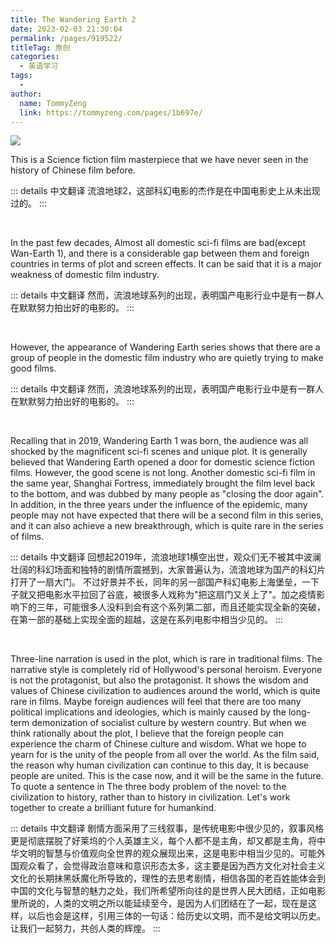 ```yaml
---
title: The Wandering Earth 2
date: 2023-02-03 21:30:04
permalink: /pages/919522/
titleTag: 原创
categories:
  - 英语学习
tags:
  - 
author: 
  name: TommyZeng
  link: https://tommyzeng.com/pages/1b697e/
---
```


![](https://gcore.jsdelivr.net/gh/TommyZeng777/picgo/img/202302032139491.jpg)

<!-- more -->

This is a Science fiction film masterpiece that we have never seen in the history of Chinese film before.


::: details 中文翻译
流浪地球2，这部科幻电影的杰作是在中国电影史上从未出现过的。
:::

<br>

In the past few decades, Almost all domestic sci-fi films are bad(except Wan-Earth 1), and there is a considerable gap between them and foreign countries in terms of plot and screen effects. It can be said that it is a major weakness of domestic film industry.



::: details 中文翻译
然而，流浪地球系列的出现，表明国产电影行业中是有一群人在默默努力拍出好的电影的。
:::

<br>

However, the appearance of Wandering Earth series shows that there are a group of people in the domestic film industry who are quietly trying to make good films.

::: details 中文翻译
然而，流浪地球系列的出现，表明国产电影行业中是有一群人在默默努力拍出好的电影的。
:::

<br>



Recalling that in 2019, Wandering Earth 1 was born, the audience was all shocked by the magnificent sci-fi scenes and unique plot. It is generally believed that Wandering Earth opened a door for domestic science fiction films. However, the good scene is not long. Another domestic sci-fi film in the same year, Shanghai Fortress, immediately brought the film level back to the bottom, and was dubbed by many people as "closing the door again". In addition, in the three years under the influence of the epidemic, many people may not have expected that there will be a second film in this series, and it can also achieve a new breakthrough, which is quite rare in the series of films.

::: details 中文翻译
回想起2019年，流浪地球1横空出世，观众们无不被其中波澜壮阔的科幻场面和独特的剧情所震撼到，大家普遍认为，流浪地球为国产的科幻片打开了一扇大门。
不过好景并不长，同年的另一部国产科幻电影上海堡垒，一下子就又把电影水平拉回了谷底，被很多人戏称为"把这扇门又关上了"。加之疫情影响下的三年，可能很多人没料到会有这个系列第二部，而且还能实现全新的突破，在第一部的基础上实现全面的超越，这是在系列电影中相当少见的。
:::

<br>

Three-line narration is used in the plot, which is rare in traditional films. The narrative style is completely rid of Hollywood's personal heroism. Everyone is not the protagonist, but also the protagonist. It shows the wisdom and values of Chinese civilization to audiences around the world, which is quite rare in films. Maybe foreign audiences will feel that there are too many political implications and ideologies, which is mainly caused by the long-term demonization of socialist culture by western country. But when we think rationally about the plot, I believe that the foreign people can experience the charm of Chinese culture and wisdom. What we hope to yearn for is the unity of the people from all over the world. As the film said, the reason why human civilization can continue to this day, It is because people are united. This is the case now, and it will be the same in the future. To quote a sentence in The three body problem of the novel: to the civilization to history, rather than to history in civilization. Let's work together to create a brilliant future for humankind.

::: details 中文翻译
剧情方面采用了三线叙事，是传统电影中很少见的，叙事风格更是彻底摆脱了好莱坞的个人英雄主义，每个人都不是主角，却又都是主角，将中华文明的智慧与价值观向全世界的观众展现出来，这是电影中相当少见的。可能外国观众看了，会觉得政治意味和意识形态太多，这主要是因为西方文化对社会主义文化的长期抹黑妖魔化所导致的，理性的去思考剧情，相信各国的老百姓能体会到中国的文化与智慧的魅力之处，我们所希望所向往的是世界人民大团结，正如电影里所说的，人类的文明之所以能延续至今，是因为人们团结在了一起，现在是这样，以后也会是这样，引用三体的一句话：给历史以文明，而不是给文明以历史。让我们一起努力，共创人类的辉煌。
:::
